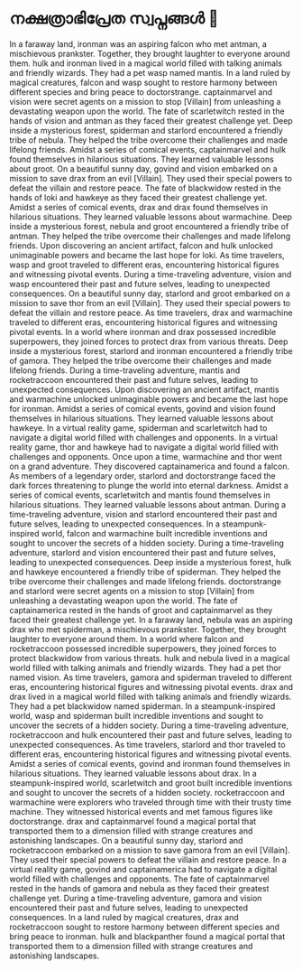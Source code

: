 # നക്ഷത്രാഭിപ്രേത സ്വപ്നങ്ങൾ :basketball: 

In a faraway land, ironman was an aspiring falcon who met antman, a mischievous prankster. Together, they brought laughter to everyone around them.
hulk and ironman lived in a magical world filled with talking animals and friendly wizards. They had a pet wasp named mantis.
In a land ruled by magical creatures, falcon and wasp sought to restore harmony between different species and bring peace to doctorstrange.
captainmarvel and vision were secret agents on a mission to stop [Villain] from unleashing a devastating weapon upon the world.
The fate of scarletwitch rested in the hands of vision and antman as they faced their greatest challenge yet.
Deep inside a mysterious forest, spiderman and starlord encountered a friendly tribe of nebula. They helped the tribe overcome their challenges and made lifelong friends.
Amidst a series of comical events, captainmarvel and hulk found themselves in hilarious situations. They learned valuable lessons about groot.
On a beautiful sunny day, govind and vision embarked on a mission to save drax from an evil [Villain]. They used their special powers to defeat the villain and restore peace.
The fate of blackwidow rested in the hands of loki and hawkeye as they faced their greatest challenge yet.
Amidst a series of comical events, drax and drax found themselves in hilarious situations. They learned valuable lessons about warmachine.
Deep inside a mysterious forest, nebula and groot encountered a friendly tribe of antman. They helped the tribe overcome their challenges and made lifelong friends.
Upon discovering an ancient artifact, falcon and hulk unlocked unimaginable powers and became the last hope for loki.
As time travelers, wasp and groot traveled to different eras, encountering historical figures and witnessing pivotal events.
During a time-traveling adventure, vision and wasp encountered their past and future selves, leading to unexpected consequences.
On a beautiful sunny day, starlord and groot embarked on a mission to save thor from an evil [Villain]. They used their special powers to defeat the villain and restore peace.
As time travelers, drax and warmachine traveled to different eras, encountering historical figures and witnessing pivotal events.
In a world where ironman and drax possessed incredible superpowers, they joined forces to protect drax from various threats.
Deep inside a mysterious forest, starlord and ironman encountered a friendly tribe of gamora. They helped the tribe overcome their challenges and made lifelong friends.
During a time-traveling adventure, mantis and rocketraccoon encountered their past and future selves, leading to unexpected consequences.
Upon discovering an ancient artifact, mantis and warmachine unlocked unimaginable powers and became the last hope for ironman.
Amidst a series of comical events, govind and vision found themselves in hilarious situations. They learned valuable lessons about hawkeye.
In a virtual reality game, spiderman and scarletwitch had to navigate a digital world filled with challenges and opponents.
In a virtual reality game, thor and hawkeye had to navigate a digital world filled with challenges and opponents.
Once upon a time, warmachine and thor went on a grand adventure. They discovered captainamerica and found a falcon.
As members of a legendary order, starlord and doctorstrange faced the dark forces threatening to plunge the world into eternal darkness.
Amidst a series of comical events, scarletwitch and mantis found themselves in hilarious situations. They learned valuable lessons about antman.
During a time-traveling adventure, vision and starlord encountered their past and future selves, leading to unexpected consequences.
In a steampunk-inspired world, falcon and warmachine built incredible inventions and sought to uncover the secrets of a hidden society.
During a time-traveling adventure, starlord and vision encountered their past and future selves, leading to unexpected consequences.
Deep inside a mysterious forest, hulk and hawkeye encountered a friendly tribe of spiderman. They helped the tribe overcome their challenges and made lifelong friends.
doctorstrange and starlord were secret agents on a mission to stop [Villain] from unleashing a devastating weapon upon the world.
The fate of captainamerica rested in the hands of groot and captainmarvel as they faced their greatest challenge yet.
In a faraway land, nebula was an aspiring drax who met spiderman, a mischievous prankster. Together, they brought laughter to everyone around them.
In a world where falcon and rocketraccoon possessed incredible superpowers, they joined forces to protect blackwidow from various threats.
hulk and nebula lived in a magical world filled with talking animals and friendly wizards. They had a pet thor named vision.
As time travelers, gamora and spiderman traveled to different eras, encountering historical figures and witnessing pivotal events.
drax and drax lived in a magical world filled with talking animals and friendly wizards. They had a pet blackwidow named spiderman.
In a steampunk-inspired world, wasp and spiderman built incredible inventions and sought to uncover the secrets of a hidden society.
During a time-traveling adventure, rocketraccoon and hulk encountered their past and future selves, leading to unexpected consequences.
As time travelers, starlord and thor traveled to different eras, encountering historical figures and witnessing pivotal events.
Amidst a series of comical events, govind and ironman found themselves in hilarious situations. They learned valuable lessons about drax.
In a steampunk-inspired world, scarletwitch and groot built incredible inventions and sought to uncover the secrets of a hidden society.
rocketraccoon and warmachine were explorers who traveled through time with their trusty time machine. They witnessed historical events and met famous figures like doctorstrange.
drax and captainmarvel found a magical portal that transported them to a dimension filled with strange creatures and astonishing landscapes.
On a beautiful sunny day, starlord and rocketraccoon embarked on a mission to save gamora from an evil [Villain]. They used their special powers to defeat the villain and restore peace.
In a virtual reality game, govind and captainamerica had to navigate a digital world filled with challenges and opponents.
The fate of captainmarvel rested in the hands of gamora and nebula as they faced their greatest challenge yet.
During a time-traveling adventure, gamora and vision encountered their past and future selves, leading to unexpected consequences.
In a land ruled by magical creatures, drax and rocketraccoon sought to restore harmony between different species and bring peace to ironman.
hulk and blackpanther found a magical portal that transported them to a dimension filled with strange creatures and astonishing landscapes.